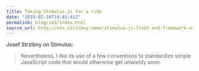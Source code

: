 ```yaml
---
title: Taking Stimulus.js for a ride
date: "2019-02-10T14:43:41Z"
permalink: blog/s45/index.html
source_url: http://nts.strzibny.name/stimulus-js-front-end-framework-example/
---
```


Josef Strzibny on Stimulus:

> Nevertheless, I like its use of a few conventions to standardize simple JavaScript code that would otherwise get unwieldy soon.

